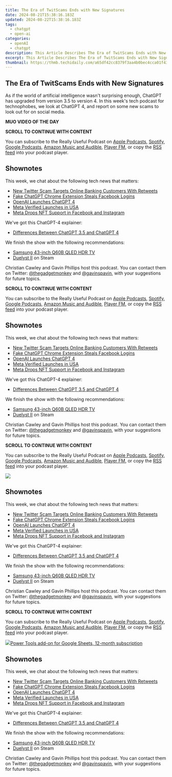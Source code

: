```yaml
---
title: The Era of TwitScams Ends with New Signatures
date: 2024-08-21T15:38:16.183Z
updated: 2024-08-22T15:38:16.183Z
tags:
  - chatgpt
  - open-ai
categories:
  - openAI
  - chatgpt
description: This Article Describes The Era of TwitScams Ends with New Signatures
excerpt: This Article Describes The Era of TwitScams Ends with New Signatures
thumbnail: https://thmb.techidaily.com/a65df42cc8379f3aa4b0bec4cca01f43716f0f93a74b7a32e511a24eeedbecef.jpg
---
```


## The Era of TwitScams Ends with New Signatures

 As if the world of artificial intelligence wasn't surprising enough, ChatGPT has upgraded from version 3.5 to version 4\. In this week's tech podcast for technophobes, we look at ChatGPT 4, and report on some new scams to look out for on social media.

**MUO VIDEO OF THE DAY**

**SCROLL TO CONTINUE WITH CONTENT**

 You can subscribe to the Really Useful Podcast on [Apple Podcasts](https://podcasts.apple.com/gb/podcast/the-really-useful-podcast/id1437847131?mt=2), [Spotify](https://open.spotify.com/show/283gDxLd6OTNEpRq6tN7ha), [Google Podcasts](https://www.google.com/podcasts?feed=aHR0cHM6Ly9hbmNob3IuZm0vcy8zMWJlNDcwL3BvZGNhc3QvcnNz), [Amazon Music and Audible](https://music.amazon.co.uk/podcasts/20ab73d4-5da2-46c7-a17f-dc6eb39bdb48/The-Really-Useful-Podcast), [Player FM](https://player.fm/series/the-really-useful-podcast-2491856), or copy the [RSS feed](https://feeds.transistor.fm/the-really-useful-podcast) into your podcast player.

## Shownotes

 This week, we chat about the following tech news that matters:

* [New Twitter Scam Targets Online Banking Customers With Retweets](https://www.makeuseof.com/twitter-scam-preys-on-banking-customers/)
* [Fake ChatGPT Chrome Extension Steals Facebook Logins](https://www.makeuseof.com/fake-chatgpt-chrome-extension-steals-facebook-logins/)
* [OpenAI Launches ChatGPT 4](https://www.makeuseof.com/openai-launches-gpt-4-artificial-intelligence-model/)
* [Meta Verified Launches in USA](https://www.makeuseof.com/meta-verified-launches-us/)
* [Meta Drops NFT Support in Facebook and Instagram](https://www.makeuseof.com/meta-drops-nft-support-instagram-facebook/)

 We've got this ChatGPT-4 explainer:

* [Differences Between ChatGPT 3.5 and ChatGPT 4](https://www.makeuseof.com/gpt-4-vs-gpt-35-differences-explained/)

 We finish the show with the following recommendations:

* [Samsung 43-inch Q60B QLED HDR TV](https://shop-links.co/link/?exclusive=1&publisher_slug=itechdaily19598&url=https%3A%2F%2Fwww.samsung.com%2Fuk%2Ftvs%2Fqled-tv%2Fq60b-43-inch-qled-4k-smart-tv-qe43q60bauxxu%2F)
* [Duelyst II](https://store.steampowered.com/app/2004320/Duelyst%5FII/) on Steam

 Christian Cawley and Gavin Phillips host this podcast. You can contact them on Twitter: [@thegadgetmonkey](https://twitter.com/thegadgetmonkey) and [@gavinspavin](https://twitter.com/gavinspavin), with your suggestions for future topics.

**SCROLL TO CONTINUE WITH CONTENT**

 You can subscribe to the Really Useful Podcast on [Apple Podcasts](https://podcasts.apple.com/gb/podcast/the-really-useful-podcast/id1437847131?mt=2), [Spotify](https://open.spotify.com/show/283gDxLd6OTNEpRq6tN7ha), [Google Podcasts](https://www.google.com/podcasts?feed=aHR0cHM6Ly9hbmNob3IuZm0vcy8zMWJlNDcwL3BvZGNhc3QvcnNz), [Amazon Music and Audible](https://music.amazon.co.uk/podcasts/20ab73d4-5da2-46c7-a17f-dc6eb39bdb48/The-Really-Useful-Podcast), [Player FM](https://player.fm/series/the-really-useful-podcast-2491856), or copy the [RSS feed](https://feeds.transistor.fm/the-really-useful-podcast) into your podcast player.

## Shownotes

 This week, we chat about the following tech news that matters:

* [New Twitter Scam Targets Online Banking Customers With Retweets](https://www.makeuseof.com/twitter-scam-preys-on-banking-customers/)
* [Fake ChatGPT Chrome Extension Steals Facebook Logins](https://www.makeuseof.com/fake-chatgpt-chrome-extension-steals-facebook-logins/)
* [OpenAI Launches ChatGPT 4](https://www.makeuseof.com/openai-launches-gpt-4-artificial-intelligence-model/)
* [Meta Verified Launches in USA](https://www.makeuseof.com/meta-verified-launches-us/)
* [Meta Drops NFT Support in Facebook and Instagram](https://www.makeuseof.com/meta-drops-nft-support-instagram-facebook/)

 We've got this ChatGPT-4 explainer:

* [Differences Between ChatGPT 3.5 and ChatGPT 4](https://www.makeuseof.com/gpt-4-vs-gpt-35-differences-explained/)

 We finish the show with the following recommendations:

* [Samsung 43-inch Q60B QLED HDR TV](https://shop-links.co/link/?exclusive=1&publisher_slug=itechdaily19598&url=https%3A%2F%2Fwww.samsung.com%2Fuk%2Ftvs%2Fqled-tv%2Fq60b-43-inch-qled-4k-smart-tv-qe43q60bauxxu%2F)
* [Duelyst II](https://store.steampowered.com/app/2004320/Duelyst%5FII/) on Steam

 Christian Cawley and Gavin Phillips host this podcast. You can contact them on Twitter: [@thegadgetmonkey](https://twitter.com/thegadgetmonkey) and [@gavinspavin](https://twitter.com/gavinspavin), with your suggestions for future topics.

**SCROLL TO CONTINUE WITH CONTENT**

 You can subscribe to the Really Useful Podcast on [Apple Podcasts](https://podcasts.apple.com/gb/podcast/the-really-useful-podcast/id1437847131?mt=2), [Spotify](https://open.spotify.com/show/283gDxLd6OTNEpRq6tN7ha), [Google Podcasts](https://www.google.com/podcasts?feed=aHR0cHM6Ly9hbmNob3IuZm0vcy8zMWJlNDcwL3BvZGNhc3QvcnNz), [Amazon Music and Audible](https://music.amazon.co.uk/podcasts/20ab73d4-5da2-46c7-a17f-dc6eb39bdb48/The-Really-Useful-Podcast), [Player FM](https://player.fm/series/the-really-useful-podcast-2491856), or copy the [RSS feed](https://feeds.transistor.fm/the-really-useful-podcast) into your podcast player.

<!-- affiliate ads begin -->
<a href="https://secure.2checkout.com/order/checkout.php?PRODS=19080710&QTY=1&AFFILIATE=108875&CART=1"><img src="https://smart-seo-tool.com/images/SmartSEOAuditorBox.png" border="0"></a>
<!-- affiliate ads end -->
## Shownotes

 This week, we chat about the following tech news that matters:

* [New Twitter Scam Targets Online Banking Customers With Retweets](https://www.makeuseof.com/twitter-scam-preys-on-banking-customers/)
* [Fake ChatGPT Chrome Extension Steals Facebook Logins](https://www.makeuseof.com/fake-chatgpt-chrome-extension-steals-facebook-logins/)
* [OpenAI Launches ChatGPT 4](https://www.makeuseof.com/openai-launches-gpt-4-artificial-intelligence-model/)
* [Meta Verified Launches in USA](https://www.makeuseof.com/meta-verified-launches-us/)
* [Meta Drops NFT Support in Facebook and Instagram](https://www.makeuseof.com/meta-drops-nft-support-instagram-facebook/)

 We've got this ChatGPT-4 explainer:

* [Differences Between ChatGPT 3.5 and ChatGPT 4](https://www.makeuseof.com/gpt-4-vs-gpt-35-differences-explained/)

 We finish the show with the following recommendations:

* [Samsung 43-inch Q60B QLED HDR TV](https://shop-links.co/link/?exclusive=1&publisher_slug=itechdaily19598&url=https%3A%2F%2Fwww.samsung.com%2Fuk%2Ftvs%2Fqled-tv%2Fq60b-43-inch-qled-4k-smart-tv-qe43q60bauxxu%2F)
* [Duelyst II](https://store.steampowered.com/app/2004320/Duelyst%5FII/) on Steam

 Christian Cawley and Gavin Phillips host this podcast. You can contact them on Twitter: [@thegadgetmonkey](https://twitter.com/thegadgetmonkey) and [@gavinspavin](https://twitter.com/gavinspavin), with your suggestions for future topics.

**SCROLL TO CONTINUE WITH CONTENT**

 You can subscribe to the Really Useful Podcast on [Apple Podcasts](https://podcasts.apple.com/gb/podcast/the-really-useful-podcast/id1437847131?mt=2), [Spotify](https://open.spotify.com/show/283gDxLd6OTNEpRq6tN7ha), [Google Podcasts](https://www.google.com/podcasts?feed=aHR0cHM6Ly9hbmNob3IuZm0vcy8zMWJlNDcwL3BvZGNhc3QvcnNz), [Amazon Music and Audible](https://music.amazon.co.uk/podcasts/20ab73d4-5da2-46c7-a17f-dc6eb39bdb48/The-Really-Useful-Podcast), [Player FM](https://player.fm/series/the-really-useful-podcast-2491856), or copy the [RSS feed](https://feeds.transistor.fm/the-really-useful-podcast) into your podcast player.

<!-- affiliate ads begin -->
<a href="https://secure.2checkout.com/order/checkout.php?PRODS=4721564&QTY=1&AFFILIATE=108875&CART=1"><img src="https://secure.avangate.com/images/merchant/c14a8df1e1b4d5297e9cb30cb34d5a00/products/copy_power-tools-48.png" border="0">Power Tools add-on for Google Sheets, 12-month subscription</a>
<!-- affiliate ads end -->
## Shownotes

 This week, we chat about the following tech news that matters:

* [New Twitter Scam Targets Online Banking Customers With Retweets](https://www.makeuseof.com/twitter-scam-preys-on-banking-customers/)
* [Fake ChatGPT Chrome Extension Steals Facebook Logins](https://www.makeuseof.com/fake-chatgpt-chrome-extension-steals-facebook-logins/)
* [OpenAI Launches ChatGPT 4](https://www.makeuseof.com/openai-launches-gpt-4-artificial-intelligence-model/)
* [Meta Verified Launches in USA](https://www.makeuseof.com/meta-verified-launches-us/)
* [Meta Drops NFT Support in Facebook and Instagram](https://www.makeuseof.com/meta-drops-nft-support-instagram-facebook/)

 We've got this ChatGPT-4 explainer:

* [Differences Between ChatGPT 3.5 and ChatGPT 4](https://www.makeuseof.com/gpt-4-vs-gpt-35-differences-explained/)

 We finish the show with the following recommendations:

* [Samsung 43-inch Q60B QLED HDR TV](https://shop-links.co/link/?exclusive=1&publisher_slug=itechdaily19598&url=https%3A%2F%2Fwww.samsung.com%2Fuk%2Ftvs%2Fqled-tv%2Fq60b-43-inch-qled-4k-smart-tv-qe43q60bauxxu%2F)
* [Duelyst II](https://store.steampowered.com/app/2004320/Duelyst%5FII/) on Steam

 Christian Cawley and Gavin Phillips host this podcast. You can contact them on Twitter: [@thegadgetmonkey](https://twitter.com/thegadgetmonkey) and [@gavinspavin](https://twitter.com/gavinspavin), with your suggestions for future topics.

<ins class="adsbygoogle"
     style="display:block"
     data-ad-format="autorelaxed"
     data-ad-client="ca-pub-7571918770474297"
     data-ad-slot="1223367746"></ins>



<ins class="adsbygoogle"
     style="display:block"
     data-ad-client="ca-pub-7571918770474297"
     data-ad-slot="8358498916"
     data-ad-format="auto"
     data-full-width-responsive="true"></ins>


